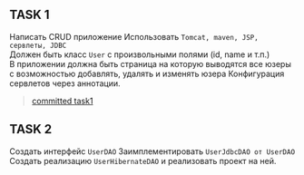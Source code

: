 ## TASK 1
Написать CRUD приложение
Использовать `Tomcat, maven, JSP, сервлеты, JDBC`\
Должен быть класс `User` с произвольными полями (id, name и т.п.)\
В приложении должна быть страница на которую выводятся все юзеры с возможностью добавлять, удалять и изменять юзера
Конфигурация сервлетов через аннотации.

> [committed task1](https://github.com/YKOROLEV/preproject1/tree/task1) 

## TASK 2
Создать интерфейс `UserDAO`
Заимплементировать `UserJdbcDAO от UserDAO`\
Создать реализацию `UserHibernateDAO` и реализовать проект на ней.